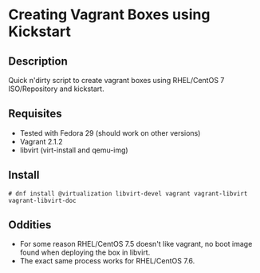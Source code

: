 # Creating Vagrant Boxes using Kickstart

## Description

Quick n'dirty script to create vagrant boxes using RHEL/CentOS 7 ISO/Repository and kickstart.

## Requisites

- Tested with Fedora 29 (should work on other versions)
- Vagrant 2.1.2
- libvirt (virt-install and qemu-img)

## Install

~~~
# dnf install @virtualization libvirt-devel vagrant vagrant-libvirt vagrant-libvirt-doc
~~~

## Oddities

- For some reason RHEL/CentOS 7.5 doesn't like vagrant, no boot image found when deploying the box in libvirt.
- The exact same process works for RHEL/CentOS 7.6.
